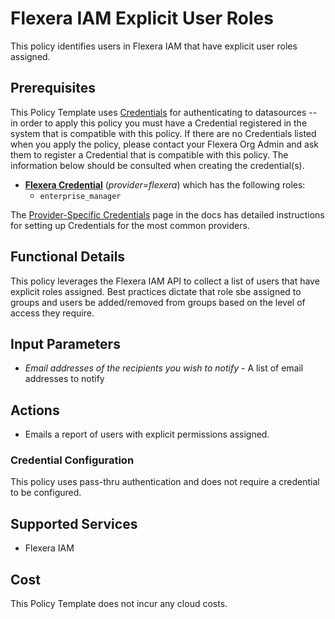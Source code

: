 # Flexera IAM Explicit User Roles

This policy identifies users in Flexera IAM that have explicit user roles assigned.

## Prerequisites
This Policy Template uses [Credentials](https://docs.flexera.com/flexera/EN/Automation/ManagingCredentialsExternal.htm) for authenticating to datasources -- in order to apply this policy you must have a Credential registered in the system that is compatible with this policy. If there are no Credentials listed when you apply the policy, please contact your Flexera Org Admin and ask them to register a Credential that is compatible with this policy. The information below should be consulted when creating the credential(s).

- [**Flexera Credential**](https://docs.flexera.com/flexera/EN/Automation/ProviderCredentials.htm#Flexera) (*provider=flexera*) which has the following roles:
  - `enterprise_manager`

The [Provider-Specific Credentials](https://docs.flexera.com/flexera/EN/Automation/ProviderCredentials.htm) page in the docs has detailed instructions for setting up Credentials for the most common providers.

## Functional Details

This policy leverages the Flexera IAM API to collect a list of users that have explicit roles assigned.
Best practices dictate that role sbe assigned to groups and users be added/removed from groups based on the level of access they require.

## Input Parameters

- *Email addresses of the recipients you wish to notify* - A list of email addresses to notify

## Actions

- Emails a report of users with explicit permissions assigned.

### Credential Configuration

This policy uses pass-thru authentication and does not require a credential to be configured.

## Supported Services

- Flexera IAM

## Cost

This Policy Template does not incur any cloud costs.
